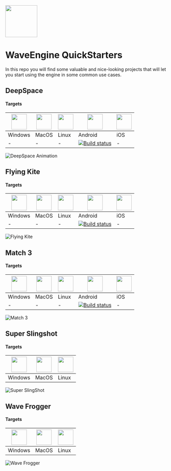 <img src='https://avatars2.githubusercontent.com/u/4159362?s=100&v=4' width='100' />

# WaveEngine QuickStarters

In this repo you will find some valuable and nice-looking projects that will let you start using the engine in some common use cases.

## DeepSpace

#### Targets
| <img src="https://waveengine.net/images/home/windows_icon.png" width="48"> | <img src="https://waveengine.net/images/home/apple_icon.png" width="48"> | <img src="https://waveengine.net/images/home/linux_icon.png" width="48"> | <img src="https://waveengine.net/images/home/android_icon.png" width="48"> | <img src="https://waveengine.net/images/home/iOS_icon.png" width="48"> |
|---|---|---|---|---|
| Windows | MacOS | Linux | Android | iOS |
| - | - | - | [![Build status](https://build.appcenter.ms/v0.1/apps/8ec6a4e1-400c-40da-9914-9fe6f8c86b57/branches/master/badge)](https://install.appcenter.ms/orgs/it-zvvb/apps/wavequickstarter-deepspace-android/distribution_groups/public%20release) | - |

![DeepSpace Animation](https://media.giphy.com/media/pHYebPbaaNFkQGVaXQ/giphy.gif)

## Flying Kite

#### Targets
| <img src="https://waveengine.net/images/home/windows_icon.png" width="48"> | <img src="https://waveengine.net/images/home/apple_icon.png" width="48"> | <img src="https://waveengine.net/images/home/linux_icon.png" width="48"> | <img src="https://waveengine.net/images/home/android_icon.png" width="48"> | <img src="https://waveengine.net/images/home/iOS_icon.png" width="48"> |
|---|---|---|---|---|
| Windows | MacOS | Linux | Android | iOS |
| - | - | - | [![Build status](https://build.appcenter.ms/v0.1/apps/6dd0e291-b118-4491-8f65-945c700d8335/branches/master/badge)](https://install.appcenter.ms/users/jpulido/apps/flyingkite-android/distribution_groups/public%20release) | - |

![Flying Kite](https://media.giphy.com/media/MWt0N8f59v7BjwqUSA/giphy.gif)

## Match 3

#### Targets
| <img src="https://waveengine.net/images/home/windows_icon.png" width="48"> | <img src="https://waveengine.net/images/home/apple_icon.png" width="48"> | <img src="https://waveengine.net/images/home/linux_icon.png" width="48"> | <img src="https://waveengine.net/images/home/android_icon.png" width="48"> | <img src="https://waveengine.net/images/home/iOS_icon.png" width="48"> |
|---|---|---|---|---|
| Windows | MacOS | Linux | Android | iOS |
| - | - | - | [![Build status](https://build.appcenter.ms/v0.1/apps/9d4fb439-5f26-48eb-8d43-0897fd5d0b1e/branches/master/badge)](https://install.appcenter.ms/orgs/it-zvvb/apps/match3/distribution_groups/public%20release) | - |

![Match 3](https://media.giphy.com/media/406Uu1mZxq1CIAUWdn/giphy.gif)

## Super Slingshot

#### Targets
| <img src="https://waveengine.net/images/home/windows_icon.png" width="48"> | <img src="https://waveengine.net/images/home/apple_icon.png" width="48"> | <img src="https://waveengine.net/images/home/linux_icon.png" width="48"> |
|---|---|---|
| Windows | MacOS | Linux |

![Super SlingShot](https://media.giphy.com/media/8cVKntPqx3RTWIheU9/giphy.gif)

## Wave Frogger

#### Targets
| <img src="https://waveengine.net/images/home/windows_icon.png" width="48"> | <img src="https://waveengine.net/images/home/apple_icon.png" width="48"> | <img src="https://waveengine.net/images/home/linux_icon.png" width="48"> |
|---|---|---|
| Windows | MacOS | Linux |

![Wave Frogger](https://media.giphy.com/media/3kANdGIOXe1UJqqnCc/giphy.gif)
